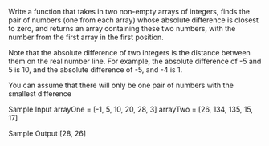 Write a function that takes in two non-empty arrays of integers, finds the pair of numbers (one from each array) whose absolute difference is closest to zero, and returns an array containing these two numbers, with the number from the first array in the first position.

Note that the absolute difference of two integers is the distance between them on the real number line.
For example, the absolute difference of -5 and 5 is 10, and the absolute difference of -5, and -4 is 1.

You can assume that there will only be one pair of numbers with the smallest difference

Sample Input
arrayOne = \[-1, 5, 10, 20, 28, 3\]
arrayTwo = \[26, 134, 135, 15, 17\]

Sample Output
\[28, 26\]
